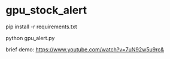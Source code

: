 # gpu_stock_alert
pip install -r requirements.txt

python gpu_alert.py

brief demo: https://www.youtube.com/watch?v=7uN92w5u9rc&
